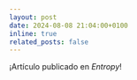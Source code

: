 ```yaml
---
layout: post
date: 2024-08-08 21:04:00+0100
inline: true
related_posts: false
---
```


¡Artículo publicado en _Entropy_!
